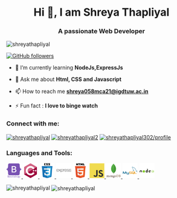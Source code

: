 <h1 align="center">Hi 👋, I am Shreya Thapliyal</h1>
<h3 align="center">A passionate Web Developer</h3>

<p align="left"> <img src="https://komarev.com/ghpvc/?username=shreyathapliyal&label=Profile%20views&color=0e75b6&style=flat" alt="shreyathapliyal" /></p>

[![GitHub followers](https://img.shields.io/github/followers/ShreyaThapliyal.svg?style=social&label=Follow&maxAge=2592000)](https://github.com/ShreyaThapliyal?tab=followers)


- 🌱 I’m currently learning **NodeJs,ExpressJs**

- 💬 Ask me about **Html, CSS and Javascript**

- 📫 How to reach me **shreya058mca21@igdtuw.ac.in**

- ⚡ Fun fact : **I love to binge watch**

<h3 align="left">Connect with me:</h3>
<p align="left">
<a href="https://linkedin.com/in/shreyathapliyal" target="blank"><img align="center" src="https://raw.githubusercontent.com/rahuldkjain/github-profile-readme-generator/master/src/images/icons/Social/linked-in-alt.svg" alt="shreyathapliyal" height="30" width="40" /></a>
<a href="https://www.hackerrank.com/shreyathapliyal2" target="blank"><img align="center" src="https://raw.githubusercontent.com/rahuldkjain/github-profile-readme-generator/master/src/images/icons/Social/hackerrank.svg" alt="shreyathapliyal2" height="30" width="40" /></a>
<a href="https://auth.geeksforgeeks.org/user/shreyathapliyal302/profile" target="blank"><img align="center" src="https://raw.githubusercontent.com/rahuldkjain/github-profile-readme-generator/master/src/images/icons/Social/geeks-for-geeks.svg" alt="shreyathapliyal302/profile" height="30" width="40" /></a>
</p>

<h3 align="left">Languages and Tools:</h3>
<p align="left"> <a href="https://getbootstrap.com" target="_blank" rel="noreferrer"> <img src="https://raw.githubusercontent.com/devicons/devicon/master/icons/bootstrap/bootstrap-plain-wordmark.svg" alt="bootstrap" width="40" height="40"/> </a> <a href="https://www.w3schools.com/cpp/" target="_blank" rel="noreferrer"> <img src="https://raw.githubusercontent.com/devicons/devicon/master/icons/cplusplus/cplusplus-original.svg" alt="cplusplus" width="40" height="40"/> </a> <a href="https://www.w3schools.com/css/" target="_blank" rel="noreferrer"> <img src="https://raw.githubusercontent.com/devicons/devicon/master/icons/css3/css3-original-wordmark.svg" alt="css3" width="40" height="40"/> </a> <a href="https://expressjs.com" target="_blank" rel="noreferrer"> <img src="https://raw.githubusercontent.com/devicons/devicon/master/icons/express/express-original-wordmark.svg" alt="express" width="40" height="40"/> </a> <a href="https://www.w3.org/html/" target="_blank" rel="noreferrer"> <img src="https://raw.githubusercontent.com/devicons/devicon/master/icons/html5/html5-original-wordmark.svg" alt="html5" width="40" height="40"/> </a> <a href="https://developer.mozilla.org/en-US/docs/Web/JavaScript" target="_blank" rel="noreferrer"> <img src="https://raw.githubusercontent.com/devicons/devicon/master/icons/javascript/javascript-original.svg" alt="javascript" width="40" height="40"/> </a> <a href="https://www.mongodb.com/" target="_blank" rel="noreferrer"> <img src="https://raw.githubusercontent.com/devicons/devicon/master/icons/mongodb/mongodb-original-wordmark.svg" alt="mongodb" width="40" height="40"/> </a> <a href="https://www.mysql.com/" target="_blank" rel="noreferrer"> <img src="https://raw.githubusercontent.com/devicons/devicon/master/icons/mysql/mysql-original-wordmark.svg" alt="mysql" width="40" height="40"/> </a> <a href="https://nodejs.org" target="_blank" rel="noreferrer"> <img src="https://raw.githubusercontent.com/devicons/devicon/master/icons/nodejs/nodejs-original-wordmark.svg" alt="nodejs" width="40" height="40"/> </a> </p>

<p><img align="left" src="https://github-readme-stats.vercel.app/api/top-langs?username=shreyathapliyal&show_icons=true&locale=en&layout=compact" alt="shreyathapliyal" /></p>

<p>&nbsp;<img align="center" src="https://github-readme-stats.vercel.app/api?username=shreyathapliyal&show_icons=true&locale=en" alt="shreyathapliyal" /></p>
